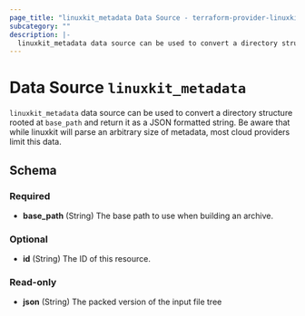 ```yaml
---
page_title: "linuxkit_metadata Data Source - terraform-provider-linuxkit"
subcategory: ""
description: |-
  linuxkit_metadata data source can be used to convert a directory structure rooted at base_path and return it as a JSON formatted string.  Be aware that while linuxkit will parse an arbitrary size of metadata, most cloud providers limit this data.
---
```


# Data Source `linuxkit_metadata`

`linuxkit_metadata` data source can be used to convert a directory structure rooted at `base_path` and return it as a JSON formatted string.  Be aware that while linuxkit will parse an arbitrary size of metadata, most cloud providers limit this data.



## Schema

### Required

- **base_path** (String) The base path to use when building an archive.

### Optional

- **id** (String) The ID of this resource.

### Read-only

- **json** (String) The packed version of the input file tree


